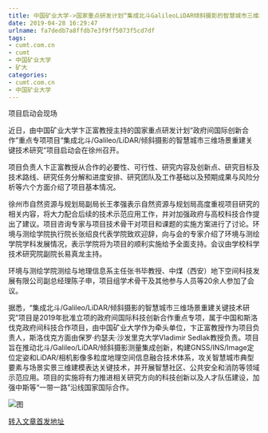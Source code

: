 ```yaml
---
title: 中国矿业大学->国家重点研发计划“集成北斗GalileoLiDAR倾斜摄影的智慧城市三维场景重建关键技术研究”项目启动会召开 | cumt.com.cn
date: 2019-04-28 16:29:47
urlname: fa7dedb7a8ffdb7e3f9ff5073f5cd7df
tags: 
- cumt.com.cn
- cumt
- 中国矿业大学
- 矿大
categories:
- cumt.com.cn
- 中国矿业大学
---
```


项目启动会现场

近日，由中国矿业大学卞正富教授主持的国家重点研发计划“政府间国际创新合作”重点专项项目“集成北斗/Galileo/LiDAR/倾斜摄影的智慧城市三维场景重建关键技术研究”项目启动会在徐州召开。

项目负责人卞正富教授从合作的必要性、可行性、研究内容及创新点、研究目标及技术路线、研究任务分解和进度安排、研究团队及工作基础以及预期成果与风险分析等六个方面介绍了项目基本情况。

徐州市自然资源与规划局副局长王孝强表示自然资源与规划局高度重视项目研究的相关内容，将大力配合后续的技术示范应用工作，并对加强政府与高校科技合作提出了建议。项目咨询专家与项目技术骨干对项目和课题的实施方案进行了讨论。环境与测绘学院执行院长张绍良代表学院致欢迎辞，向与会的专家介绍了环境与测绘学院学科发展情况，表示学院将为项目的顺利实施给予全面支持。会议由学校科学技术研究院副院长易真龙主持。

环境与测绘学院测绘与地理信息系主任张书毕教授、中煤（西安）地下空间科技发展有限公司副总经理陈子申，项目组学术骨干及其他参与人员等20余人参加了会议。

据悉，“集成北斗/Galileo/LiDAR/倾斜摄影的智慧城市三维场景重建关键技术研究”项目是2019年批准立项的政府间国际科技创新合作重点专项，属于中国和斯洛伐克政府间科技合作项目，由中国矿业大学作为牵头单位，卞正富教授作为项目负责人，斯洛伐克方面由保罗·约瑟夫·沙发里克大学Vladimir Sedlak教授负责。项目旨在推动北斗/Galileo/LiDAR/倾斜摄影测量集成创新，构建GNSS/INS/Image定位定姿和LiDAR/相机影像多粒度地理空间信息融合技术体系，攻关智慧城市典型要素与场景实景三维建模表达关键技术，并开展智慧社区、公共安全和消防等领域示范应用。项目的实施将有力推进相关研究方向的科技创新以及人才队伍建设，加强中斯等“一带一路”沿线国家国际合作。

![图](http://xwzx.cumt.edu.cn/_upload/article/images/83/51/02b584ff4560ab9a8911a355b644/5c6de411-496f-4b32-bc12-2bb59521751b.jpg)

[转入文章首发地址](http://xwzx.cumt.edu.cn/e7/48/c513a517960/page.htm)
